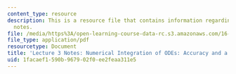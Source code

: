 ```yaml
---
content_type: resource
description: This is a resource file that contains information regarding lecture 3
  notes.
file: /media/https%3A/open-learning-course-data-rc.s3.amazonaws.com/16-90-computational-methods-in-aerospace-engineering-spring-2014/1facaef1590b967902f0ee2feaa311e5_MIT16_90S14_Lecture3.pdf
file_type: application/pdf
resourcetype: Document
title: 'Lecture 3 Notes: Numerical Integration of ODEs: Accuracy and a Pendulum Problem'
uid: 1facaef1-590b-9679-02f0-ee2feaa311e5
---
```

